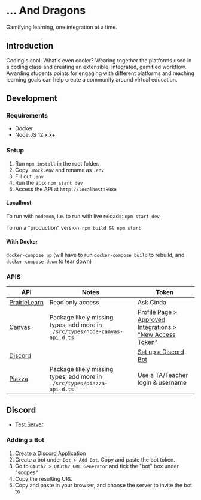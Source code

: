 # ... And Dragons

Gamifying learning, one integration at a time.

## Introduction

Coding's cool. What's even cooler? Wearing together the platforms used in a coding class and creating an extensible, integrated, gamified workflow. Awarding students points for engaging with different platforms and reaching learning goals can help create a community around virtual education.

## Development

### Requirements

- Docker
- Node.JS 12.x.x+

### Setup

1. Run `npm install` in the root folder.
2. Copy `.mock.env` and rename as `.env`
3. Fill out `.env`
4. Run the app: `npm start dev`
5. Access the API at `http://localhost:8080`

#### Localhost

To run with `nodemon`, i.e. to run with live reloads: `npm start dev`

To run a "production" version: `npm build && npm start`

#### With Docker

`docker-compose up` (will have to run `docker-compose build` to rebuild, and `docker-compose down` to tear down)

### APIS

| API                                                                | Notes                                                                        | Token                                                                                               |
| ------------------------------------------------------------------ | ---------------------------------------------------------------------------- | --------------------------------------------------------------------------------------------------- |
| [PrairieLearn](https://prairielearn.readthedocs.io/en/latest/api/) | Read only access                                                             | Ask Cinda                                                                                           |
| [Canvas](https://canvas.instructure.com/doc/api/)                  | Package likely missing types; add more in `./src/types/node-canvas-api.d.ts` | [Profile Page > Approved Integrations > "New Access Token"](https://canvas.ubc.ca/profile/settings) |
| [Discord](https://discordjs.guide/)                                |                                                                              | [Set up a Discord Bot](https://discordjs.guide/preparations/setting-up-a-bot-application.html)      |
| [Piazza](https://www.npmjs.com/package/piazza-api)                 | Package likely missing types; add more in `./src/types/piazza-api.d.ts`      | Use a TA/Teacher login & username                                                                   |

## Discord

- [Test Server](https://discord.gg/Fk3tk3n)

### Adding a Bot

1. [Create a Discord Application](https://discord.com/developers/applications)
2. Create a bot under `Bot > Add Bot`. Copy and paste the bot token.
3. Go to `OAuth2 > OAuth2 URL Generator` and tick the "bot" box under "scopes"
4. Copy the resulting URL
5. Copy and paste in your browser, and choose the server to invite the bot to
